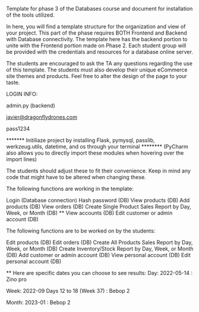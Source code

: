 Template for phase 3 of the Databases course and document for installation of the tools utilized.

In here, you will find a template structure for the organization and view of your project. This part of the phase requires BOTH Frontend and Backend with Database connectivity. The template here has the backend portion to unite with the Frontend portion made on Phase 2. Each student group will be provided with the credentials and resources for a database online server.

The students are encouraged to ask the TA any questions regarding the use of this template. The students must also develop their unique eCommerce site themes and products. Feel free to alter the design of the page to your taste.

LOGIN INFO:

admin.py (backend)

javier@dragonflydrones.com

pass1234

******* Initiliaze project by installing Flask, pymysql, passlib, werkzeug.utils, datetime, and os through your terminal ********
(PyCharm also allows you to directly import these modules when hovering over the import lines)

The students should adjust these to fit their convenience. Keep in mind any code that might have to be altered when changing these.

The following functions are working in the template:

Login (Database connection)
Hash password (DB)
View products (DB)
Add products (DB)
View orders (DB)
Create Single Product Sales Report by Day, Week, or Month (DB) **
View accounts (DB)
Edit customer or admin account (DB)

The following functions are to be worked on by the students:

Edit products (DB)
Edit orders (DB)
Create All Products Sales Report by Day, Week, or Month (DB)
Create Inventory/Stock Report by Day, Week, or Month (DB)
Add customer or admin account (DB)
View personal account (DB)
Edit personal account (DB)


** Here are specific dates you can choose to see results:
Day:
2022-05-14 : Zino pro

Week:
2022-09 Days 12 to 18 (Week 37) : Bebop 2

Month:
2023-01 : Bebop 2